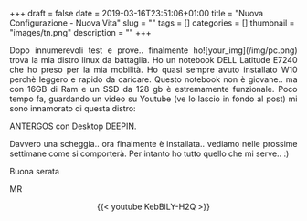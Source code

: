 +++
draft = false
date = 2019-03-16T23:51:06+01:00
title = "Nuova Configurazione - Nuova Vita"
slug = ""
tags = []
categories = []
thumbnail = "images/tn.png"
description = ""
+++
<DIV  style="float:right;">![your_img](/img/pc.png)</DIV>
<DIV align="justify">
Dopo innumerevoli test e prove.. finalmente ho trova la mia distro linux da battaglia. Ho un notebook DELL Latitude E7240 che ho preso per la mia mobilità. Ho quasi sempre avuto installato W10 perchè leggero e rapido da caricare. Questo notebook non è giovane.. ma con 16GB di Ram e un SSD da 128 gb è estremamente funzionale. Poco tempo fa, guardando un video su Youtube (ve lo lascio in fondo al post) mi sono innamorato di questa distro:

ANTERGOS con Desktop DEEPIN.

Davvero una scheggia.. ora finalmente è installata.. vediamo nelle prossime settimane come si comporterà. Per intanto ho tutto quello che mi serve.. :)

Buona serata

MR

<center>
{{< youtube KebBiLY-H2Q >}}
